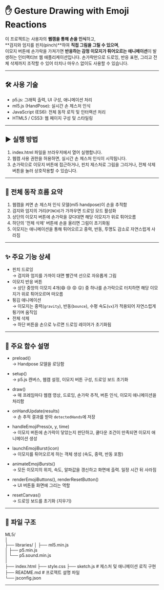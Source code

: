 # ✋ Gesture Drawing with Emoji Reactions

이 프로젝트는 사용자의 **웹캠을 통해 손을 인식**하고,  
**검지와 엄지를 핀치(pinch)**하여 **직접 그림을 그릴 수 있으며**,  
이모지 버튼에 손가락을 가져가면 **반응하는 감정 이모지가 튀어오르는 애니메이션**이 발생하는 인터랙티브 웹 애플리케이션입니다.
손가락만으로 드로잉, 반응 표현, 그리고 전체 삭제까지 조작할 수 있어 터치나 마우스 없이도 사용할 수 있습니다.

---

## 🛠️ 사용 기술

- p5.js: 그래픽 출력, UI 구성, 애니메이션 처리
- ml5.js (HandPose): 실시간 손 제스처 인식
- JavaScript (ES6): 전체 동작 로직 및 인터랙션 처리
- HTML5 / CSS3: 웹 페이지 구성 및 스타일링

---

## ▶️ 실행 방법

1. index.html 파일을 브라우저에서 열어 실행합니다.
2. 웹캠 사용 권한을 허용하면, 실시간 손 제스처 인식이 시작됩니다.
3. 손가락으로 이모지 버튼에 접근하거나, 핀치 제스처로 그림을 그리거나, 전체 삭제 버튼을 눌러 상호작용할 수 있습니다.

---

## 🔁 전체 동작 흐름 요약

1. 웹캠을 켜면 손 제스처 인식 모델(ml5 handpose)이 손을 추적함
2. 검지와 엄지의 거리(`PINCH`)가 가까우면 드로잉 모드 활성화
3. 상단의 이모지 버튼에 손가락을 갖다대면 해당 이모지가 위로 튀어오름
4. 하단의 '전체 삭제' 버튼에 손을 올리면 그림이 초기화됨
5. 이모지는 애니메이션을 통해 튀어오르고 중력, 반동, 투명도 감소로 자연스럽게 사라짐

---

## ✨ 주요 기능 상세

- 핀치 드로잉  
  → 검지와 엄지를 가까이 대면 빨간색 선으로 자유롭게 그림
- 이모지 반응 버튼  
  → 상단 중앙의 이모지 4개(😄 😢 😡 😲) 중 하나를 손가락으로 터치하면 해당 이모지가 위로 튀어오르며 떠오름
- 튕김 애니메이션  
  → 이모지는 중력(`gravity`), 반동(`bounce`), 수평 속도(`vx`)가 적용되어 자연스럽게 튕기며 움직임
- 전체 삭제  
  → 하단 버튼을 손으로 누르면 드로잉 레이어가 초기화됨

---

## 🔧 주요 함수 설명

- preload()  
  → Handpose 모델을 로딩함

- setup()  
  → p5.js 캔버스, 웹캠 설정, 이모지 버튼 구성, 드로잉 보드 초기화

- draw()  
  → 매 프레임마다 웹캠 영상, 드로잉, 손가락 추적, 버튼 인식, 이모지 애니메이션을 처리함

- onHandUpdate(results)  
  → 손 추적 결과를 받아 `detectedHands`에 저장

- handleEmojiPress(x, y, time)  
  → 이모지 버튼에 손가락이 닿았는지 판단하고, 쿨다운 조건이 만족되면 이모지 애니메이션 생성

- launchEmojiBurst(icon)  
  → 이모지를 튀어오르게 하는 객체 생성 (속도, 중력, 반동 포함)

- animateEmojiBursts()  
  → 모든 이모지의 위치, 속도, 알파값을 갱신하고 화면에 출력. 일정 시간 뒤 사라짐

- renderEmojiButtons(), renderResetButton()  
  → UI 버튼들 화면에 그리는 역할

- resetCanvas()  
  → 드로잉 보드를 초기화 (지우기)

---

## 📁 파일 구조

ML5/  
│  
├── libraries/
│ ├── ml5.min.js  
│ ├── p5.min.js  
│ └── p5.sound.min.js  
│  
├── index.html
├── style.css
├── sketch.js # 제스처 및 애니메이션 로직 구현  
├── README.md # 프로젝트 설명 파일  
└── jsconfig.json

---
